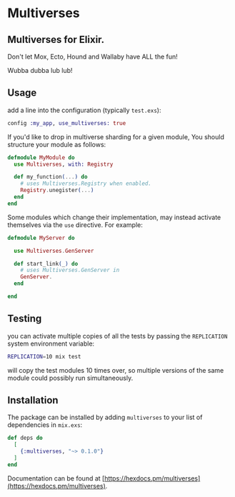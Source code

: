 # Multiverses

## Multiverses for Elixir.

Don't let Mox, Ecto, Hound and Wallaby have ALL the fun!

Wubba dubba lub lub!

## Usage

add a line into the configuration (typically `test.exs`):

```elixir
config :my_app, use_multiverses: true
```

If you'd like to drop in multiverse sharding for a given module,
You should structure your module as follows:

```elixir
defmodule MyModule do
  use Multiverses, with: Registry

  def my_function(...) do
    # uses Multiverses.Registry when enabled.
    Registry.unegister(...)
  end
end
```

Some modules which change their implementation, may instead activate
themselves via the `use` directive.  For example:

```elixir
defmodule MyServer do

  use Multiverses.GenServer

  def start_link(_) do
    # uses Multiverses.GenServer in
    GenServer.
  end

end
```

## Testing

you can activate multiple copies of all the tests by passing the
`REPLICATION` system environment variable:

```bash
REPLICATION=10 mix test
```

will copy the test modules 10 times over, so multiple versions of the
same module could possibly run simultaneously.

## Installation

The package can be installed
by adding `multiverses` to your list of dependencies in `mix.exs`:

```elixir
def deps do
  [
    {:multiverses, "~> 0.1.0"}
  ]
end
```

Documentation can be found at [https://hexdocs.pm/multiverses](https://hexdocs.pm/multiverses).

